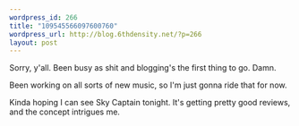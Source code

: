 ```yaml
--- 
wordpress_id: 266
title: "109545566097600760"
wordpress_url: http://blog.6thdensity.net/?p=266
layout: post
---
```

Sorry, y'all.  Been busy as shit and blogging's the first thing to go.  Damn.

Been working on all sorts of new music, so I'm just gonna ride that for now.

Kinda hoping I can see Sky Captain tonight.  It's getting pretty good reviews, and the concept intrigues me.
